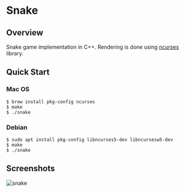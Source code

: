 # Snake

## Overview
Snake game implementation in C++. Rendering is done using [ncurses](https://en.wikipedia.org/wiki/Ncurses) library.

## Quick Start

### Mac OS
```console
$ brew install pkg-config ncurses
$ make
$ ./snake
```

### Debian
```console
$ sudo apt install pkg-config libncurses5-dev libncursesw5-dev
$ make
$ ./snake
````

## Screenshots
![snake](sc/snake.png)
